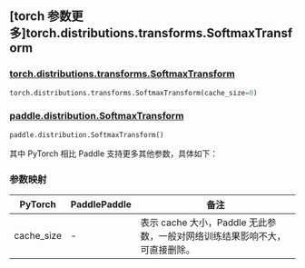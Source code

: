 ## [torch 参数更多]torch.distributions.transforms.SoftmaxTransform

### [torch.distributions.transforms.SoftmaxTransform](https://pytorch.org/docs/stable/distributions.html#torch.distributions.transforms.SoftmaxTransform)

```python
torch.distributions.transforms.SoftmaxTransform(cache_size=0)
```

### [paddle.distribution.SoftmaxTransform](https://www.paddlepaddle.org.cn/documentation/docs/zh/develop/api/paddle/distribution/SoftmaxTransform_cn.html)

```python
paddle.distribution.SoftmaxTransform()
```

其中 PyTorch 相比 Paddle 支持更多其他参数，具体如下：

### 参数映射

| PyTorch    | PaddlePaddle | 备注                                                                       |
| ---------- | ------------ | -------------------------------------------------------------------------- |
| cache_size | -            | 表示 cache 大小，Paddle 无此参数，一般对网络训练结果影响不大，可直接删除。 |
